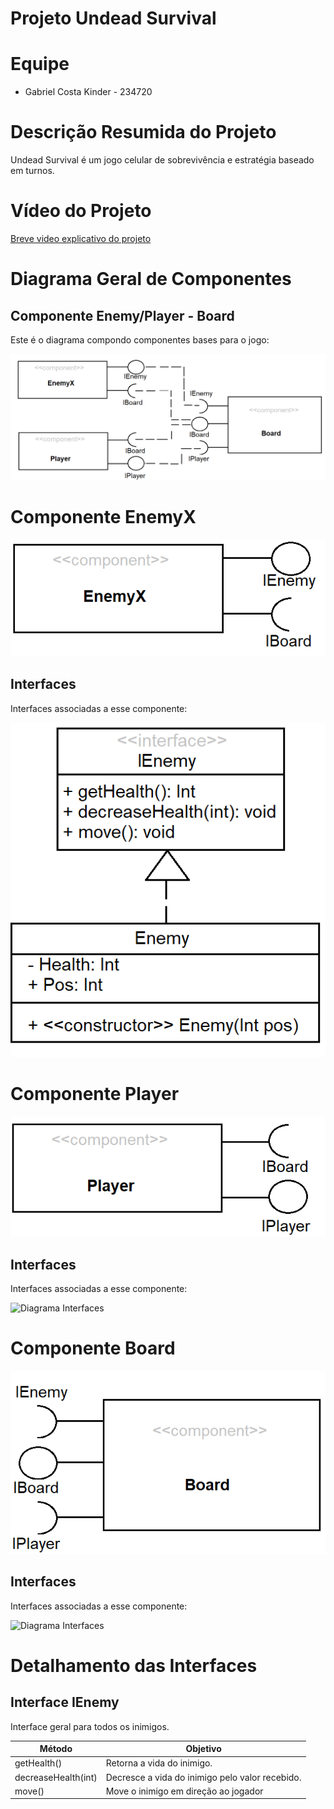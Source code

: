 # Projeto Undead Survival

# Equipe
* Gabriel Costa Kinder - 234720

# Descrição Resumida do Projeto
Undead Survival é um jogo celular de sobrevivência e estratégia baseado em turnos.

# Vídeo do Projeto
[Breve video explicativo do projeto](https://drive.google.com/open?id=14vn7SfmNX47Of_C4Yxt0i782d_3f-4OM)

# Diagrama Geral de Componentes

## Componente Enemy/Player - Board

Este é o diagrama compondo componentes bases para o jogo:

![Diagrama de componentes Enemy/Player](EnemyPlayerComp.png)

# Componente EnemyX

![Componente EnemyX](EnemyXComp.png)

## Interfaces

Interfaces associadas a esse componente:

![Interfaces EnemyX](EnemyInt.png)

# Componente Player

![Player](PlayerComp.png)

## Interfaces

Interfaces associadas a esse componente:

![Diagrama Interfaces](diagrama-interfaces.png)

# Componente Board

![Board](BoardComp.png)

## Interfaces

Interfaces associadas a esse componente:

![Diagrama Interfaces](diagrama-interfaces.png)

# Detalhamento das Interfaces

## Interface IEnemy
Interface geral para todos os inimigos.

Método | Objetivo
-------| --------
getHealth() | Retorna a vida do inimigo.
decreaseHealth(int) | Decresce a vida do inimigo pelo valor recebido.
move() | Move o inimigo em direção ao jogador
